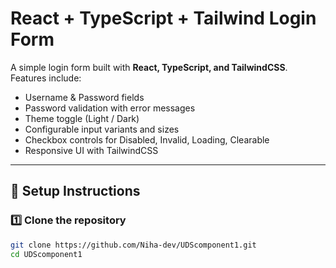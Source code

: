 # React + TypeScript + Tailwind Login Form

A simple login form built with **React, TypeScript, and TailwindCSS**.  
Features include:
- Username & Password fields
- Password validation with error messages
- Theme toggle (Light / Dark)
- Configurable input variants and sizes
- Checkbox controls for Disabled, Invalid, Loading, Clearable
- Responsive UI with TailwindCSS

---

## 🚀 Setup Instructions

### 1️⃣ Clone the repository
```bash
git clone https://github.com/Niha-dev/UDScomponent1.git
cd UDScomponent1
